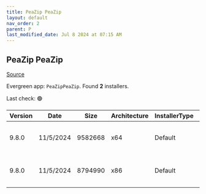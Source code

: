 ```yaml
---
title: PeaZip PeaZip
layout: default
nav_order: 2
parent: P
last_modified_date: Jul 8 2024 at 07:15 AM
---
```


## PeaZip PeaZip

[Source](https://peazip.github.io/)

Evergreen app: `PeaZipPeaZip`. Found **2** installers.

Last check: 🟢

| Version | Date      | Size    | Architecture | InstallerType | Type | URI                                                                                                                                                                    |
| ------- | --------- | ------- | ------------ | ------------- | ---- | ---------------------------------------------------------------------------------------------------------------------------------------------------------------------- |
| 9.8.0   | 11/5/2024 | 9582668 | x64          | Default       | exe  | [https://github.com/peazip/PeaZip/releases/download/9.8.0/peazip-9.8.0.WIN64.exe](https://github.com/peazip/PeaZip/releases/download/9.8.0/peazip-9.8.0.WIN64.exe)     |
| 9.8.0   | 11/5/2024 | 8794990 | x86          | Default       | exe  | [https://github.com/peazip/PeaZip/releases/download/9.8.0/peazip-9.8.0.WINDOWS.exe](https://github.com/peazip/PeaZip/releases/download/9.8.0/peazip-9.8.0.WINDOWS.exe) |
